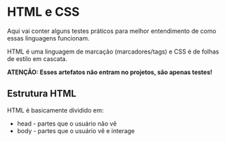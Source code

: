 # HTML e CSS

Aqui vai conter alguns testes práticos para melhor entendimento de como essas linguagens funcionam.

HTML é uma linguagem de marcação (marcadores/tags) e CSS é de folhas de estilo em cascata.

**ATENÇÃO: Esses artefatos não entram no projetos, são apenas testes!**

## Estrutura HTML

HTML é basicamente dividido em:

* head - partes que o usuário não vê
* body - partes que o usuário vê e interage
